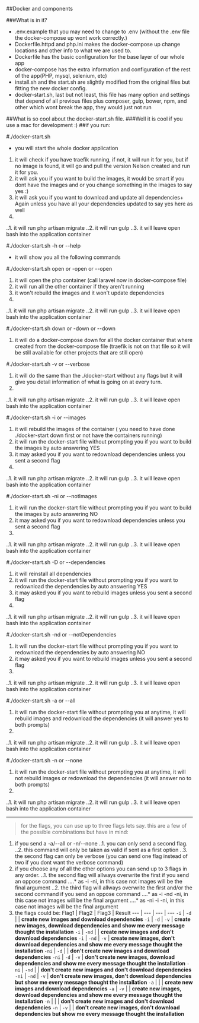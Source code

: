##Docker and components

###What is in it?
+ .env.example that you may need to change to .env (without the .env file the docker-compose up wont work correctly.)
+ Dockerfile.httpd and php.ini makes the docker-compose up change locations and other info to what we are used to.
+ Dockerfile has the basic configuration for the base layer of our whole app
+ docker-compose has the extra information and configuration of the rest of the app(PHP, mysql, selenium, etc)
+ install.sh and the start.sh are slightly modified from the original files but fitting the new docker config.
+ docker-start.sh, last but not least, this file has many option and settings that depend of all previous files plus composer, gulp, bower, npm, and other which wont break the app, they would just not run

##What is so cool about the docker-start.sh file.
###Well it is cool if you use a mac for development :)
##if you run:

#./docker-start.sh 
+ you will start the whole docker application
1. it will check if you have traefik running, if not, it will run it for you, but if no image is found, it will go and pull the version Nelson created and run it for you. 
2. it will ask you if you want to build the images, it would be smart if you dont have the images and or you change something in the images to say yes :)
3. it will ask you if you want to download and update all dependencies+ Again unless you have all your dependencies updated to say yes here as well
4. 
..1. it will run php artisan migrate
..2. it will run gulp
..3. it will leave open bash into the application container

#./docker-start.sh -h or --help
+ it will show you all the following commands

#./docker-start.sh open or -open or --open
1. it will open the php container (call laravel now in docker-compose file)
2. it will run all the other container if they aren't running
3. it won't rebuild the images and it won't update dependencies
4. 
..1. it will run php artisan migrate
..2. it will run gulp
..3. it will leave open bash into the application container

#./docker-start.sh down or -down or --down
1. it will do a docker-compose down for all the docker container that where created from the docker-compose file (traefik is not on that file so it will be still available for other projects that are still open)

#./docker-start.sh -v or --verbose
1. it will do the same than the ./docker-start without any flags but it will give you detail information of what is going on at every turn.
2. 
..1. it will run php artisan migrate
..2. it will run gulp
..3. it will leave open bash into the application container

#./docker-start.sh -i or --images
1. it will rebuild the images of the container ( you need to have done ./docker-start down first or not have the containers running)
2. it will run the docker-start file without prompting you if you want to build the images by auto answering YES
3. it may asked you if you want to redownload dependencies unless you sent a second flag
4. 
..1. it will run php artisan migrate
..2. it will run gulp
..3. it will leave open bash into the application container

#./docker-start.sh -ni or --notImages
1. it will run the docker-start file without prompting you if you want to build the images by auto answering NO
2. it may asked you if you want to redownload dependencies unless you sent a second flag
3. 
..1. it will run php artisan migrate
..2. it will run gulp
..3. it will leave open bash into the application container

#./docker-start.sh -D or --dependencies
1. it will reinstall all dependencies
2. it will run the docker-start file without prompting you if you want to redownload the dependencies by auto answering YES
3. it may asked you if you want to rebuild images unless you sent a second flag
4. 
..1. it will run php artisan migrate
..2. it will run gulp
..3. it will leave open bash into the application container

#./docker-start.sh -nd or --notDependencies
1. it will run the docker-start file without prompting you if you want to redownload the dependencies by auto answering NO
3. it may asked you if you want to rebuild images unless you sent a second flag
4. 
..1. it will run php artisan migrate
..2. it will run gulp
..3. it will leave open bash into the application container


#./docker-start.sh -a or --all
1. it will run the docker-start file without prompting you at anytime, it will rebuild images and redownload the dependencies (it will answer yes to both prompts)
2. 
..1. it will run php artisan migrate
..2. it will run gulp
..3. it will leave open bash into the application container

#./docker-start.sh -n or --none
1. it will run the docker-start file without prompting you at anytime, it will not rebuild images or redownload the dependencies (it will answer no to both prompts)
2. 
..1. it will run php artisan migrate
..2. it will run gulp
..3. it will leave open bash into the application container

---
> for the flags, you can use up to three flags lets say.
this are a few of the possible combinations but have in mind:
1. if you send a -a/--all or -n/--none
..1. you can only send a second flag.
..2. this command will only be taken as valid if sent as a first option 
..3. the second flag can only be verbose (you can send one flag instead of two if you dont want the verbose command)
2. if you choose any of all the other options you can send up to 3 flags in any order.
..1. the second flag will allways overwrite the first if you send an oppose command 
....* as -i -ni, in this case not images will be the final argument
..2. the third flag will allways overwrite the first and/or the second command if you send an oppose command 
....* as -i -nd -ni, in this case not images will be the final argument
....* as -ni -i -ni, in this case not images will be the final argument
3. the flags could be: 
Flag1 | Flag2 | Flag3 | Result
--- | --- | --- | ---
`-i` | `-d` |   | **create new images and download dependencies**
`-i` | `-d` | `-v` | **create new images, download dependencies and show me every message thought the installation**
`-i` | `-nd` |   | **create new images and don't download dependencies**
`-i` | `-nd` | `-v` | **create new images, don't download dependencies and show me every message thought the installation**
`-ni` | `-d` |   | **don't create new images and download dependencies**
`-ni` | `-d` | `-v` | **don't create new images, download dependencies and show me every message thought the installation**
`-ni` | `-nd` |   | **don't create new images and don't download dependencies**
`-ni` | `-nd` | `-v` | **don't create new images, don't download dependencies but show me every message thought the installation**
`-a` |      |   | **create new images and download dependencies**
`-a` | `-v` |   | **create new images, download dependencies and show me every message thought the installation**
`-n` |      |   | **don't create new images and don't download dependencies**
`-n` | `-v` |   | **don't create new images, don't download dependencies but show me every message thought the installation**
